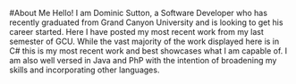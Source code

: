 #About Me
Hello! I am Dominic Sutton, a Software Developer who has recently graduated from Grand Canyon University and is looking to get his career started. Here I have posted my most 
recent work from my last semester of GCU. While the vast majority of the work displayed here is in C# this is my most recent work and best showcases what I am capable of. 
I am also well versed in Java and PhP with the intention of broadening my skills and incorporating other languages.

